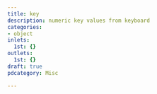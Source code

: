 ```yaml
---
title: key
description: numeric key values from keyboard
categories:
- object
inlets:
  1st: {}
outlets:
  1st: {}
draft: true
pdcategory: Misc

---
```


